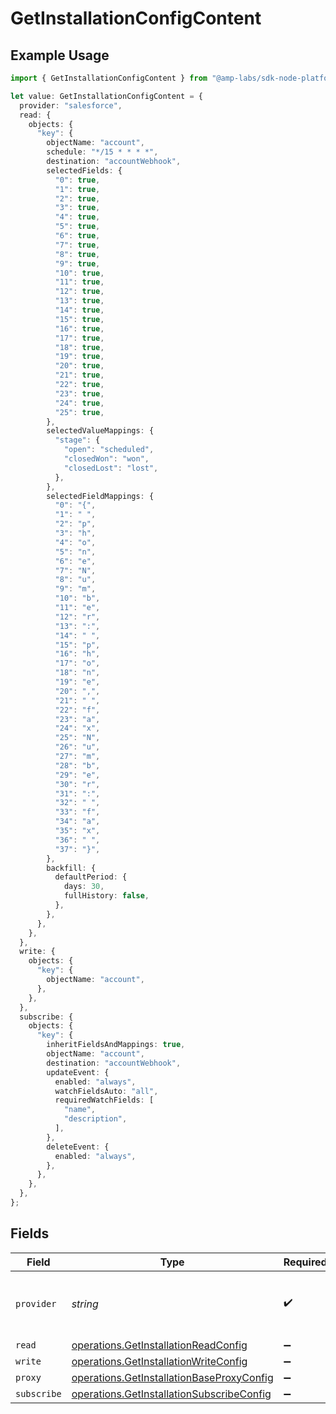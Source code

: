 # GetInstallationConfigContent

## Example Usage

```typescript
import { GetInstallationConfigContent } from "@amp-labs/sdk-node-platform/models/operations";

let value: GetInstallationConfigContent = {
  provider: "salesforce",
  read: {
    objects: {
      "key": {
        objectName: "account",
        schedule: "*/15 * * * *",
        destination: "accountWebhook",
        selectedFields: {
          "0": true,
          "1": true,
          "2": true,
          "3": true,
          "4": true,
          "5": true,
          "6": true,
          "7": true,
          "8": true,
          "9": true,
          "10": true,
          "11": true,
          "12": true,
          "13": true,
          "14": true,
          "15": true,
          "16": true,
          "17": true,
          "18": true,
          "19": true,
          "20": true,
          "21": true,
          "22": true,
          "23": true,
          "24": true,
          "25": true,
        },
        selectedValueMappings: {
          "stage": {
            "open": "scheduled",
            "closedWon": "won",
            "closedLost": "lost",
          },
        },
        selectedFieldMappings: {
          "0": "{",
          "1": " ",
          "2": "p",
          "3": "h",
          "4": "o",
          "5": "n",
          "6": "e",
          "7": "N",
          "8": "u",
          "9": "m",
          "10": "b",
          "11": "e",
          "12": "r",
          "13": ":",
          "14": " ",
          "15": "p",
          "16": "h",
          "17": "o",
          "18": "n",
          "19": "e",
          "20": ",",
          "21": " ",
          "22": "f",
          "23": "a",
          "24": "x",
          "25": "N",
          "26": "u",
          "27": "m",
          "28": "b",
          "29": "e",
          "30": "r",
          "31": ":",
          "32": " ",
          "33": "f",
          "34": "a",
          "35": "x",
          "36": " ",
          "37": "}",
        },
        backfill: {
          defaultPeriod: {
            days: 30,
            fullHistory: false,
          },
        },
      },
    },
  },
  write: {
    objects: {
      "key": {
        objectName: "account",
      },
    },
  },
  subscribe: {
    objects: {
      "key": {
        inheritFieldsAndMappings: true,
        objectName: "account",
        destination: "accountWebhook",
        updateEvent: {
          enabled: "always",
          watchFieldsAuto: "all",
          requiredWatchFields: [
            "name",
            "description",
          ],
        },
        deleteEvent: {
          enabled: "always",
        },
      },
    },
  },
};
```

## Fields

| Field                                                                                                  | Type                                                                                                   | Required                                                                                               | Description                                                                                            | Example                                                                                                |
| ------------------------------------------------------------------------------------------------------ | ------------------------------------------------------------------------------------------------------ | ------------------------------------------------------------------------------------------------------ | ------------------------------------------------------------------------------------------------------ | ------------------------------------------------------------------------------------------------------ |
| `provider`                                                                                             | *string*                                                                                               | :heavy_check_mark:                                                                                     | The SaaS API that we are integrating with.                                                             | salesforce                                                                                             |
| `read`                                                                                                 | [operations.GetInstallationReadConfig](../../models/operations/getinstallationreadconfig.md)           | :heavy_minus_sign:                                                                                     | N/A                                                                                                    |                                                                                                        |
| `write`                                                                                                | [operations.GetInstallationWriteConfig](../../models/operations/getinstallationwriteconfig.md)         | :heavy_minus_sign:                                                                                     | N/A                                                                                                    |                                                                                                        |
| `proxy`                                                                                                | [operations.GetInstallationBaseProxyConfig](../../models/operations/getinstallationbaseproxyconfig.md) | :heavy_minus_sign:                                                                                     | N/A                                                                                                    |                                                                                                        |
| `subscribe`                                                                                            | [operations.GetInstallationSubscribeConfig](../../models/operations/getinstallationsubscribeconfig.md) | :heavy_minus_sign:                                                                                     | N/A                                                                                                    |                                                                                                        |